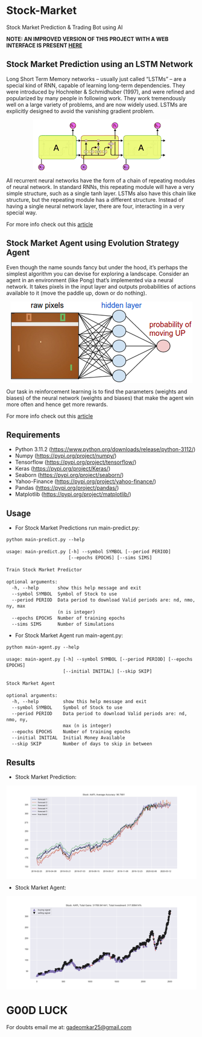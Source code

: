 # Stock-Market
Stock Market Prediction &amp; Trading Bot using AI


**NOTE: AN IMPROVED VERSION OF THIS PROJECT WITH A WEB INTERFACE IS PRESENT [HERE](https://github.com/surajkumar2098/Stock_market_graphPrediction_withAiBot)**

## Stock Market Prediction using an LSTM Network
Long Short Term Memory networks – usually just called “LSTMs” – are a special kind of RNN, capable of learning long-term dependencies. They were introduced by Hochreiter & Schmidhuber (1997), and were refined and popularized by many people in following work. They work tremendously well on a large variety of problems, and are now widely used. LSTMs are explicitly designed to avoid the vanishing gradient problem. 

<p align="center">
<img src="https://github.com/surajkumar2098/Stock_market_graphPrediction_withAiBot/blob/main/lstm_model.png" align="middle" />  </p>

All recurrent neural networks have the form of a chain of repeating modules of neural network. In standard RNNs, this repeating module will have a very simple structure, such as a single tanh layer. LSTMs also have this chain like structure, but the repeating module has a different structure. Instead of having a single neural network layer, there are four, interacting in a very special way.

For more info check out this [article](https://colah.github.io/posts/2015-08-Understanding-LSTMs/)

## Stock Market Agent using Evolution Strategy Agent

Even though the name sounds fancy but under the hood, it’s perhaps the simplest algorithm you can devise for exploring a landscape. Consider an agent in an environment (like Pong) that’s implemented via a neural network. It takes pixels in the input layer and outputs probabilities of actions available to it (move the paddle up, down or do nothing).
<p align="center">
<img src="https://github.com/surajkumar2098/Stock_market_graphPrediction_withAiBot/blob/main/evolve_agent.png" align="middle" />  </p>

Our task in reinforcement learning is to find the parameters (weights and biases) of the neural network (weights and biases) that make the agent win more often and hence get more rewards. 

For more info check out this [article](https://towardsdatascience.com/reinforcement-learning-without-gradients-evolving-agents-using-genetic-algorithms-8685817d84f)

## Requirements
* Python 3.11.2 (https://www.python.org/downloads/release/python-3112/)
* Numpy (https://pypi.org/project/numpy/)
* Tensorflow (https://pypi.org/project/tensorflow/)
* Keras (https://pypi.org/project/Keras/)
* Seaborn (https://pypi.org/project/seaborn/)
* Yahoo-Finance (https://pypi.org/project/yahoo-finance/)
* Pandas (https://pypi.org/project/pandas/)
* Matplotlib (https://pypi.org/project/matplotlib/)

## Usage
* For Stock Market Predictions run main-predict.py:
```
python main-predict.py --help

usage: main-predict.py [-h] --symbol SYMBOL [--period PERIOD]
                       [--epochs EPOCHS] [--sims SIMS]

Train Stock Market Predictor

optional arguments:
  -h, --help       show this help message and exit
  --symbol SYMBOL  Symbol of Stock to use
  --period PERIOD  Data period to download Valid periods are: nd, nmo, ny, max
                   (n is integer)
  --epochs EPOCHS  Number of training epochs
  --sims SIMS      Number of Simulations
```

* For Stock Market Agent run main-agent.py:
```
python main-agent.py --help

usage: main-agent.py [-h] --symbol SYMBOL [--period PERIOD] [--epochs EPOCHS]
                     [--initial INITIAL] [--skip SKIP]

Stock Market Agent

optional arguments:
  -h, --help         show this help message and exit
  --symbol SYMBOL    Symbol of Stock to use
  --period PERIOD    Data period to download Valid periods are: nd, nmo, ny,
                     max (n is integer)
  --epochs EPOCHS    Number of training epochs
  --initial INITIAL  Initial Money Available
  --skip SKIP        Number of days to skip in between
```

## Results

* Stock Market Prediction:
<p align="center">
<img src="https://github.com/surajkumar2098/Stock_market_graphPrediction_withAiBot/blob/main/Prediction.png" align="middle" />  </p>

* Stock Market Agent:
<p align="center">
<img src="https://github.com/surajkumar2098/Stock_market_graphPrediction_withAiBot/blob/main/Agent.png" align="middle" />  </p>



# G00D LUCK

For doubts email me at:
gadeomkar25@gmail.com

